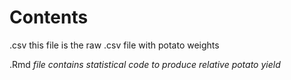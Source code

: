 # Contents 

.csv this file is the raw .csv file with potato weights 

.Rmd *file contains statistical code to produce relative potato yield*
